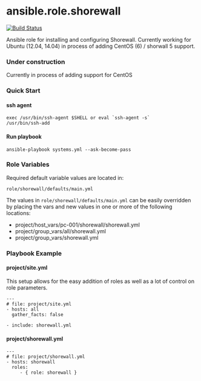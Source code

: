 ansible.role.shorewall
======================

[![Build Status](https://travis-ci.org/csteel/ansible-role-shorewall.svg?branch=master)](https://travis-ci.org/csteel/ansible-role-shorewall)

Ansible role for installing and configuring Shorewall. Currently working for Ubuntu (12.04, 14.04) in process of adding CentOS (6) / shorwall 5 support.

### Under construction

Currently in process of adding support for CentOS

### Quick Start

#### ssh agent

    exec /usr/bin/ssh-agent $SHELL or eval `ssh-agent -s`
    /usr/bin/ssh-add    

#### Run playbook

    ansible-playbook systems.yml --ask-become-pass

### Role Variables


Required default variable values are located in:

    role/shorewall/defaults/main.yml
    
The values in `role/shorewall/defaults/main.yml` can be easily overridden by placing the vars and new values in one or more of the following locations:

* project/host_vars/pc-001/shorewall/shorewall.yml
* project/group_vars/all/shorewall.yml
* project/group_vars/shorewall.yml

### Playbook Example

#### project/site.yml

This setup allows for the easy addition of roles as well as a lot of control on role parameters.

    ---
    # file: project/site.yml
    - hosts: all
      gather_facts: false
    
    - include: shorewall.yml


#### project/shorewall.yml

    ---
    # file: project/shorewall.yml
    - hosts: shorewall
      roles:
         - { role: shorewall }
